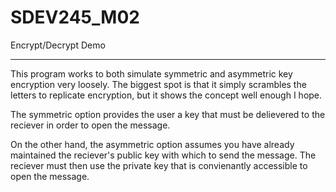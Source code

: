 # SDEV245_M02
Encrypt/Decrypt Demo

---

<p>This program works to both simulate symmetric and asymmetric key encryption very loosely. The biggest spot is that it simply scrambles the letters to replicate encryption, but it shows the concept well enough I hope.</p>

<p>The symmetric option provides the user a key that must be delievered to the reciever in order to open the message.</p>

<p>On the other hand, the asymmetric option assumes you have already maintained the reciever's public key with which to send the message. The reciever must then use the private key that is convienantly accessible to open the message.</p>
